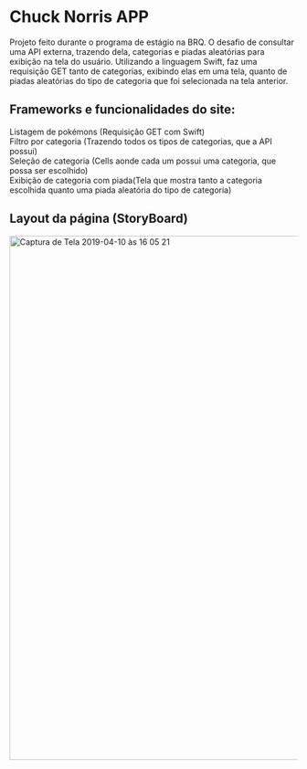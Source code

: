 # Chuck Norris APP
Projeto feito durante o programa de estágio na BRQ. O desafio de consultar uma API externa, trazendo dela, categorias e piadas aleatórias para exibição na tela do usuário. Utilizando a linguagem Swift, faz uma requisição GET tanto de categorias, exibindo elas em uma tela, quanto de piadas aleatórias do tipo de categoria que foi selecionada na tela anterior.

## Frameworks e funcionalidades do site:
Listagem de pokémons (Requisição GET com Swift)<br>
Filtro por categoria (Trazendo todos os tipos de categorias, que a API possui)<br>
Seleção de categoria (Cells aonde cada um possui uma categoria, que possa ser escolhido)<br>
Exibição de categoria com piada(Tela que mostra tanto a categoria escolhida quanto uma piada aleatória do tipo de categoria)<br>

## Layout da página (StoryBoard)
<img width="918" alt="Captura de Tela 2019-04-10 às 16 05 21" src="https://user-images.githubusercontent.com/42249434/55976298-34915180-5c62-11e9-84c2-d52fc7affb2e.png">
